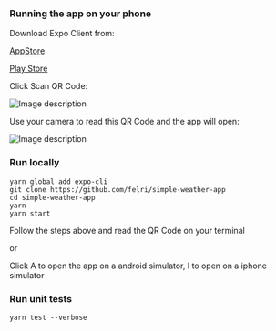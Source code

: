 
### Running the app on your phone
Download Expo Client from:

[AppStore](https://apps.apple.com/br/app/expo-client/id982107779)

[Play Store](https://play.google.com/store/apps/details?id=host.exp.exponent&hl=pt_BR)

Click Scan QR Code:

![Image description](https://i.imgur.com/UhQPnRE.jpg)

Use your camera to read this QR Code and the app will open:

![Image description](https://i.imgur.com/xdCraMw.png)

### Run locally 

```
yarn global add expo-cli
git clone https://github.com/felri/simple-weather-app
cd simple-weather-app
yarn
yarn start
```
Follow the steps above and read the QR Code on your terminal 

or

Click A to open the app on a android simulator, I to open on a iphone simulator

### Run unit tests

```
yarn test --verbose
```



